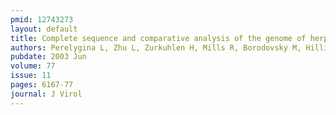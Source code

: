 ```yaml
---
pmid: 12743273
layout: default
title: Complete sequence and comparative analysis of the genome of herpes B virus (Cercopithecine herpesvirus 1) from a rhesus monkey.
authors: Perelygina L, Zhu L, Zurkuhlen H, Mills R, Borodovsky M, Hilliard JK
pubdate: 2003 Jun
volume: 77
issue: 11
pages: 6167-77
journal: J Virol
---
```

